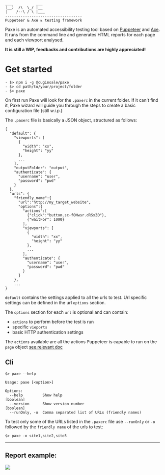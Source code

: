 ``` 
___           ___
|__)  /\  \_/ |__
|    /--\ / \ |___            
-----------------------------------
Puppeteer & Axe ♿ testing framework
```
Paxe is an automated accessibility testing tool based on [Puppeteer](https://github.com/GoogleChrome/puppeteer) and [Axe](https://github.com/dequelabs/axe-core).
It runs from the command line and generates HTML reports for each page and each viewport analysed.

**It is still a WIP, feedbacks and contributions are highly appreciated!**

# Get started
```shell
- $> npm i -g @cuginoale/paxe
- $> cd path/to/your/project/folder
- $> paxe
```

On first run Paxe will look for the `.paxerc` in the current folder. If it can't find it, Paxe wizard will guide you through the steps to create a basic configuration file (still w.i.p.)

The `.paxerc` file is basically a JSON object, structured as follows:
```jsonc
{
  "default": {
    "viewports": [
      {
        "width": "xx",
        "height": "yy"
      },
      ...
    ],
    "outputFolder": "output",
    "authenticate": {
      "username": "user",
      "password": "pwd"
    }
  },
  "urls": {
    "friendly_name":{
      "url":"http://my_target_website",
      "options":{
        "actions":[
          {"click":"button.sc-fONwsr.dRSxZO"},
          {"waitFor": 1000}
        ],
        "viewports": [
          {
            "width": "xx",
            "height": "yy"
          },
          ...
        ],
        "authenticate": {
          "username": "user",
          "password": "pwd"
        }
      }
    },
    ...
}
```

`default` contains the settings applied to all the urls to test.
Url specific settings can be defined in the url `options` section.

The `options` section for each `url` is optional and can contain:
- `actions` to perform before the test is run
- specific `vieports`
- basic HTTP authentication settings

The `actions` available are all the actions Puppeteer is capable to run on the `page` object [see relevant doc](https://github.com/GoogleChrome/puppeteer/blob/v1.18.1/docs/api.md)

## Cli
```shell
$> paxe --help

Usage: paxe [<option>]

Options:
  --help         Show help                                             [boolean]
  --version      Show version number                                   [boolean]
  --runOnly, -o  Comma separated list of URLs (friendly names)
```
To test only some of the URLs listed in the `.paxerc` file use `--runOnly` or `-o` followed by the `friendly name` of the urls to test:

```shell
$> paxe -o site1,site2,site3
```

---

## Report example:

![](https://i.imgur.com/lmATBiI.png)
